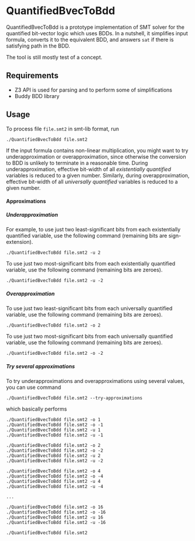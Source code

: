 # QuantifiedBvecToBdd
QuantifiedBvecToBdd is a prototype implementation of SMT solver for the quantified bit-vector logic which uses BDDs. In a nutshell, it simplifies input formula, converts it to the equivalent BDD, and answers `sat` if there is satisfying path in the BDD.

The tool is still mostly test of a concept.

## Requirements
* Z3 API is used for parsing and to perform some of simplifications
* Buddy BDD library

## Usage
To process file `file.smt2` in smt-lib format, run

``` 
./QuantifiedBvecToBdd file.smt2
```

If the input formula contains non-linear multiplication, you might want to try underapproximation or overapproximation, since otherwise the conversion to BDD is unlikely to terminate in a reasonable time. During underapproximation, effective bit-width of all _existentially quantified_ variables is reduced to a given number. Similarly, during overapproximation, effective bit-width of all _universally quantified_ variables is reduced to a given number.

#### Approximations

##### Underapproximation
For example, to use just two least-significant bits from each existentially quantified variable, use the following command (remaining bits are sign-extension). 
```
./QuantifiedBvecToBdd file.smt2 -u 2
```

To use just two most-significant bits from each existentially quantified variable, use the following command (remaining bits are zeroes). 
```
./QuantifiedBvecToBdd file.smt2 -u -2
```

##### Overapproximation
To use just two least-significant bits from each universally quantified variable, use the following command (remaining bits are zeroes). 
```
./QuantifiedBvecToBdd file.smt2 -o 2
```

To use just two most-significant bits from each universally quantified variable, use the following command (remaining bits are zeroes). 
```
./QuantifiedBvecToBdd file.smt2 -o -2
```

##### Try several approximations
To try underapproximations and overapproximations using several values, you can use command
```
./QuantifiedBvecToBdd file.smt2 --try-approximations
```
which basically performs
```
./QuantifiedBvecToBdd file.smt2 -o 1
./QuantifiedBvecToBdd file.smt2 -o -1
./QuantifiedBvecToBdd file.smt2 -u 1
./QuantifiedBvecToBdd file.smt2 -u -1

./QuantifiedBvecToBdd file.smt2 -o 2
./QuantifiedBvecToBdd file.smt2 -o -2
./QuantifiedBvecToBdd file.smt2 -u 2
./QuantifiedBvecToBdd file.smt2 -u -2

./QuantifiedBvecToBdd file.smt2 -o 4
./QuantifiedBvecToBdd file.smt2 -o -4
./QuantifiedBvecToBdd file.smt2 -u 4
./QuantifiedBvecToBdd file.smt2 -u -4

...

./QuantifiedBvecToBdd file.smt2 -o 16
./QuantifiedBvecToBdd file.smt2 -o -16
./QuantifiedBvecToBdd file.smt2 -u 16
./QuantifiedBvecToBdd file.smt2 -u -16

./QuantifiedBvecToBdd file.smt2
```
